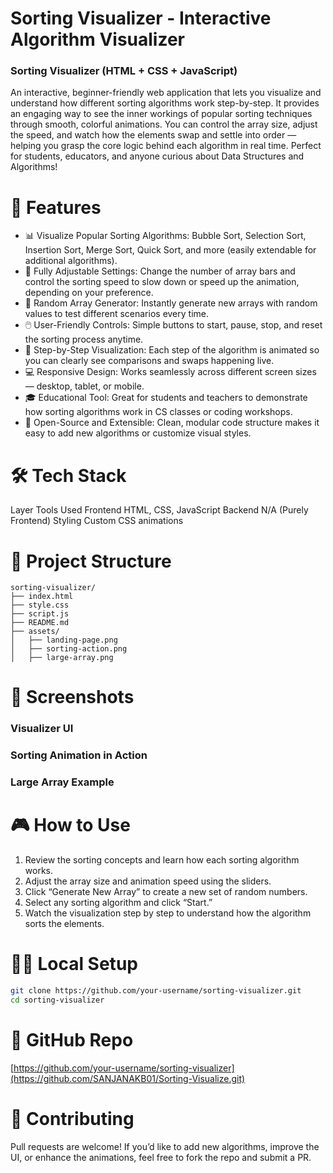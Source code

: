 # Sorting Visualizer - Interactive Algorithm Visualizer
### Sorting Visualizer (HTML + CSS + JavaScript)
An interactive, beginner-friendly web application that lets you visualize and understand how different sorting algorithms work step-by-step. It provides an engaging way to see the inner workings of popular sorting techniques through smooth, colorful animations.
You can control the array size, adjust the speed, and watch how the elements swap and settle into order — helping you grasp the core logic behind each algorithm in real time.
Perfect for students, educators, and anyone curious about Data Structures and Algorithms!


# 🚀 Features
- 📊 Visualize Popular Sorting Algorithms:
Bubble Sort, Selection Sort, Insertion Sort, Merge Sort, Quick Sort, and more (easily extendable for additional algorithms).
- 🎨 Fully Adjustable Settings:
Change the number of array bars and control the sorting speed to slow down or speed up the animation, depending on your preference.
- 🔄 Random Array Generator:
Instantly generate new arrays with random values to test different scenarios every time.
- 🖱️ User-Friendly Controls:
Simple buttons to start, pause, stop, and reset the sorting process anytime.
- 🧩 Step-by-Step Visualization:
Each step of the algorithm is animated so you can clearly see comparisons and swaps happening live.
- 💻 Responsive Design:
Works seamlessly across different screen sizes — desktop, tablet, or mobile.
- 🎓 Educational Tool:
Great for students and teachers to demonstrate how sorting algorithms work in CS classes or coding workshops.
- 🌟 Open-Source and Extensible:
Clean, modular code structure makes it easy to add new algorithms or customize visual styles.


# 🛠️ Tech Stack
Layer	Tools Used
Frontend	HTML, CSS, JavaScript
Backend	N/A (Purely Frontend)
Styling	Custom CSS animations


# 📂 Project Structure
```
sorting-visualizer/
├── index.html
├── style.css
├── script.js
├── README.md
├── assets/
│   ├── landing-page.png
│   ├── sorting-action.png
│   ├── large-array.png
```


# 📸 Screenshots
### Visualizer UI

### Sorting Animation in Action

### Large Array Example


# 🎮 How to Use
1. Review the sorting concepts and learn how each sorting algorithm works.
2. Adjust the array size and animation speed using the sliders.
3. Click “Generate New Array” to create a new set of random numbers.
4. Select any sorting algorithm and click “Start.”
5. Watch the visualization step by step to understand how the algorithm sorts the elements.


# 🏃‍♂️ Local Setup
```bash
git clone https://github.com/your-username/sorting-visualizer.git
cd sorting-visualizer
```


# 🔗 GitHub Repo
[https://github.com/your-username/sorting-visualizer](https://github.com/SANJANAKB01/Sorting-Visualize.git)


# 🤝 Contributing
Pull requests are welcome! If you’d like to add new algorithms, improve the UI, or enhance the animations, feel free to fork the repo and submit a PR.
